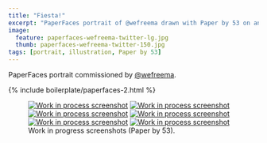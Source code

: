 ```yaml
---
title: "Fiesta!"
excerpt: "PaperFaces portrait of @wefreema drawn with Paper by 53 on an iPad."
image: 
  feature: paperfaces-wefreema-twitter-lg.jpg
  thumb: paperfaces-wefreema-twitter-150.jpg
tags: [portrait, illustration, Paper by 53]
---
```


PaperFaces portrait commissioned by [@wefreema](http://twitter.com/wefreema).

{% include boilerplate/paperfaces-2.html %}

<figure class="half">
	<a href="{{ site.url }}/images/paperfaces-wefreema-process-1-lg.jpg"><img src="{{ site.url }}/images/paperfaces-wefreema-process-1-600.jpg" alt="Work in process screenshot"></a>
	<a href="{{ site.url }}/images/paperfaces-wefreema-process-2-lg.jpg"><img src="{{ site.url }}/images/paperfaces-wefreema-process-2-600.jpg" alt="Work in process screenshot"></a>
	<a href="{{ site.url }}/images/paperfaces-wefreema-process-3-lg.jpg"><img src="{{ site.url }}/images/paperfaces-wefreema-process-3-600.jpg" alt="Work in process screenshot"></a>
	<a href="{{ site.url }}/images/paperfaces-wefreema-process-4-lg.jpg"><img src="{{ site.url }}/images/paperfaces-wefreema-process-4-600.jpg" alt="Work in process screenshot"></a>
	<a href="{{ site.url }}/images/paperfaces-wefreema-process-5-lg.jpg"><img src="{{ site.url }}/images/paperfaces-wefreema-process-5-600.jpg" alt="Work in process screenshot"></a>
	<a href="{{ site.url }}/images/paperfaces-wefreema-process-6-lg.jpg"><img src="{{ site.url }}/images/paperfaces-wefreema-process-6-600.jpg" alt="Work in process screenshot"></a>
	<figcaption>Work in progress screenshots (Paper by 53).</figcaption>
</figure>